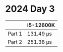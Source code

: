 # 2024 Day 3

|        | i5-12600K |
| ------ | --------- |
| Part 1 | 131.49 µs |
| Part 2 | 251.38 µs |